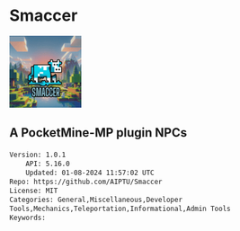 # Smaccer
<img src="https://raw.githubusercontent.com/AIPTU/Smaccer/62ee35e4cdebbcacfbfb0abfd1da79d44053eebf/icon.png" width="128" height="128" />

## A PocketMine-MP plugin NPCs
```properties
Version: 1.0.1
    API: 5.16.0
    Updated: 01-08-2024 11:57:02 UTC
Repo: https://github.com/AIPTU/Smaccer
License: MIT
Categories: General,Miscellaneous,Developer Tools,Mechanics,Teleportation,Informational,Admin Tools
Keywords: 
```